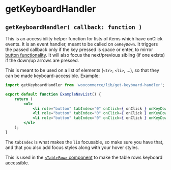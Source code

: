 # getKeyboardHandler

## `getKeyboardHandler( callback: function )`

This is an accessibility helper function for lists of items which have onClick events. It is an event handler, meant to be called on `onKeyDown`. It triggers the passed callback only if the key pressed is space or enter, to mirror [button functionality](https://www.w3.org/TR/wai-aria-practices/#button). It will also focus the next/previous sibling (if one exists) if the down/up arrows are pressed.

This is meant to be used on a list of elements (`<tr>`, `<li>`, …), so that they can be made keyboard-accessible. Example:

```jsx
import getKeyboardHandler from 'woocommerce/lib/get-keyboard-handler';

export default function ExampleNavList() {
	return (
		<ul>
			<li role="button" tabIndex="0" onClick={ onClick } onKeyDown={ getKeyboardHandler( onClick ) }>{ complexChild }</li>
			<li role="button" tabIndex="0" onClick={ onClick } onKeyDown={ getKeyboardHandler( onClick ) }>{ complexChild }</li>
			<li role="button" tabIndex="0" onClick={ onClick } onKeyDown={ getKeyboardHandler( onClick ) }>{ complexChild }</li>
		</ul>
	);
}
```

The `tabIndex` is what makes the `li`s focusable, so make sure you have that, and that you also add focus styles along with your hover styles.

This is used in the [`<TableRow>` component](https://github.com/Automattic/wp-calypso/blob/HEAD/client/extensions/woocommerce/components/table/README.md) to make the table rows keyboard accessible.
